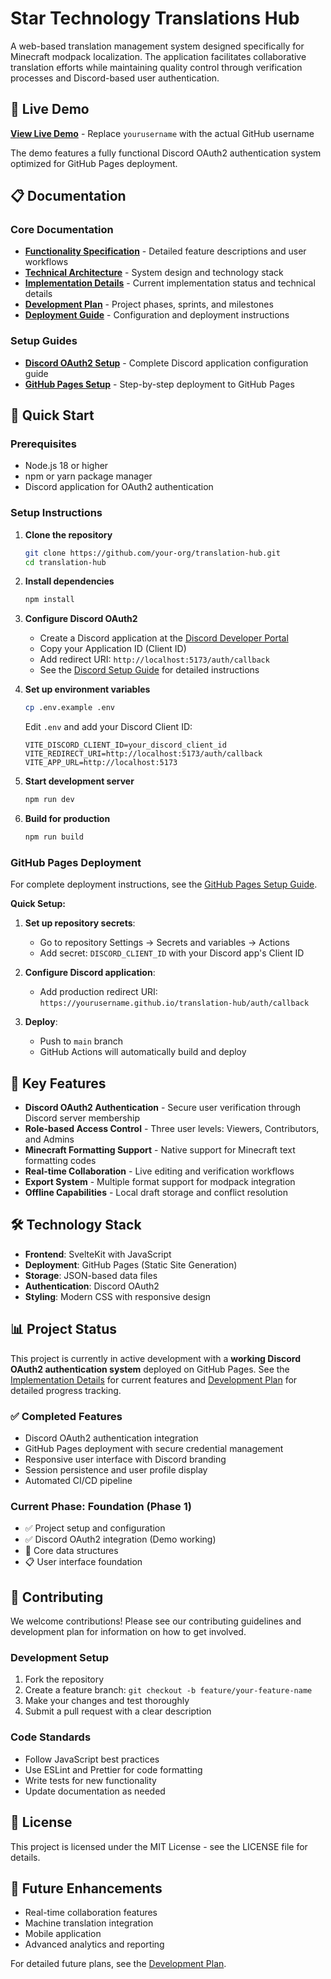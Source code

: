 # Star Technology Translations Hub

A web-based translation management system designed specifically for Minecraft modpack localization. The application facilitates collaborative translation efforts while maintaining quality control through verification processes and Discord-based user authentication.

## 🎯 Live Demo

**[View Live Demo](https://yourusername.github.io/translation-hub/)** - Replace `yourusername` with the actual GitHub username

The demo features a fully functional Discord OAuth2 authentication system optimized for GitHub Pages deployment.

## 📋 Documentation

### Core Documentation

- **[Functionality Specification](docs/functionality.md)** - Detailed feature descriptions and user workflows
- **[Technical Architecture](docs/architecture.md)** - System design and technology stack
- **[Implementation Details](docs/implementation.md)** - Current implementation status and technical details
- **[Development Plan](docs/development-plan.md)** - Project phases, sprints, and milestones
- **[Deployment Guide](docs/deployment.md)** - Configuration and deployment instructions

### Setup Guides

- **[Discord OAuth2 Setup](docs/discord-setup.md)** - Complete Discord application configuration guide
- **[GitHub Pages Setup](docs/github-pages-setup.md)** - Step-by-step deployment to GitHub Pages

## 🚀 Quick Start

### Prerequisites

- Node.js 18 or higher
- npm or yarn package manager
- Discord application for OAuth2 authentication

### Setup Instructions

1. **Clone the repository**

   ```bash
   git clone https://github.com/your-org/translation-hub.git
   cd translation-hub
   ```

2. **Install dependencies**

   ```bash
   npm install
   ```

3. **Configure Discord OAuth2**

   - Create a Discord application at the [Discord Developer Portal](https://discord.com/developers/applications)
   - Copy your Application ID (Client ID)
   - Add redirect URI: `http://localhost:5173/auth/callback`
   - See the [Discord Setup Guide](docs/discord-setup.md) for detailed instructions

4. **Set up environment variables**

   ```bash
   cp .env.example .env
   ```

   Edit `.env` and add your Discord Client ID:

   ```env
   VITE_DISCORD_CLIENT_ID=your_discord_client_id
   VITE_REDIRECT_URI=http://localhost:5173/auth/callback
   VITE_APP_URL=http://localhost:5173
   ```

5. **Start development server**

   ```bash
   npm run dev
   ```

6. **Build for production**
   ```bash
   npm run build
   ```

### GitHub Pages Deployment

For complete deployment instructions, see the [GitHub Pages Setup Guide](docs/github-pages-setup.md).

**Quick Setup:**

1. **Set up repository secrets**:

   - Go to repository Settings → Secrets and variables → Actions
   - Add secret: `DISCORD_CLIENT_ID` with your Discord app's Client ID

2. **Configure Discord application**:

   - Add production redirect URI: `https://yourusername.github.io/translation-hub/auth/callback`

3. **Deploy**:
   - Push to `main` branch
   - GitHub Actions will automatically build and deploy

## 🎯 Key Features

- **Discord OAuth2 Authentication** - Secure user verification through Discord server membership
- **Role-based Access Control** - Three user levels: Viewers, Contributors, and Admins
- **Minecraft Formatting Support** - Native support for Minecraft text formatting codes
- **Real-time Collaboration** - Live editing and verification workflows
- **Export System** - Multiple format support for modpack integration
- **Offline Capabilities** - Local draft storage and conflict resolution

## 🛠️ Technology Stack

- **Frontend**: SvelteKit with JavaScript
- **Deployment**: GitHub Pages (Static Site Generation)
- **Storage**: JSON-based data files
- **Authentication**: Discord OAuth2
- **Styling**: Modern CSS with responsive design

## 📊 Project Status

This project is currently in active development with a **working Discord OAuth2 authentication system** deployed on GitHub Pages. See the [Implementation Details](docs/implementation.md) for current features and [Development Plan](docs/development-plan.md) for detailed progress tracking.

### ✅ Completed Features

- Discord OAuth2 authentication integration
- GitHub Pages deployment with secure credential management
- Responsive user interface with Discord branding
- Session persistence and user profile display
- Automated CI/CD pipeline

### Current Phase: Foundation (Phase 1)

- ✅ Project setup and configuration
- ✅ Discord OAuth2 integration (Demo working)
- 🔄 Core data structures
- 📋 User interface foundation

## 🤝 Contributing

We welcome contributions! Please see our contributing guidelines and development plan for information on how to get involved.

### Development Setup

1. Fork the repository
2. Create a feature branch: `git checkout -b feature/your-feature-name`
3. Make your changes and test thoroughly
4. Submit a pull request with a clear description

### Code Standards

- Follow JavaScript best practices
- Use ESLint and Prettier for code formatting
- Write tests for new functionality
- Update documentation as needed

## 📄 License

This project is licensed under the MIT License - see the LICENSE file for details.

## 🌟 Future Enhancements

- Real-time collaboration features
- Machine translation integration
- Mobile application
- Advanced analytics and reporting

For detailed future plans, see the [Development Plan](docs/development-plan.md).
